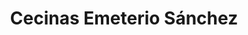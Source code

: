 ---
title: "Cecinas Emeterio Sánchez"
url: /villarramiel/cecinas-emeterio-sanchez/
shop: Feinkost
---